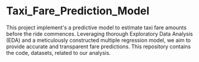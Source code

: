 # Taxi_Fare_Prediction_Model
This project implement's a predictive model to estimate taxi fare amounts before the ride commences. Leveraging thorough Exploratory Data Analysis (EDA) and a meticulously constructed multiple regression model, we aim to provide accurate and transparent fare predictions. This repository contains the code, datasets, related to our analysis.
